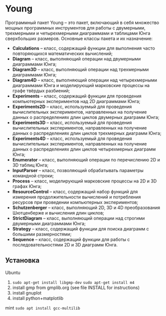 # Young
Программный пакет Young – это пакет, включающий в себя множество мощных программных инструментов для работы с двумерными, трехмерными и четырехмерными диаграммами и таблицами Юнга сверхбольших размеров.
Основные классы пакета и их назначение:
- **Calculations** – класс,  содержащий  функции  для  выполнения  часто повторяющихся математических вычислений;
- **Diagram** – класс, выполняющий операции над двумерными диаграммами Юнга;
- **Diagram3D** – класс, выполняющий операции над трехмерными диаграммами Юнга;
- **Diagram4D** – класс, выполняющий операции над четырехмерными диаграммами Юнга
и моделирующий марковские процессы на графе твёрдых разбиений;
- **Experiments** – класс, содержащий функции для проведения компьютерных экспериментов над 2D диаграммами Юнга;
- **Experiments2D** – класс, используемый для проведения вычислительных экспериментов, направленных на получение данных о распределениях длин циклов двумерных диаграмм Юнга;
- **Experiments3D** – класс, используемый для проведения вычислительных экспериментов, направленных на получение данных о распределениях длин циклов трехмерных диаграмм Юнга;
- **Experiments4D** – класс, используемый для проведения вычислительных экспериментов, направленных на получение данных о распределениях длин циклов четырехмерных диаграмм Юнга;
- **Enumerator** – класс, выполняющий операции по перечислению 2D и 3D таблиц Юнга;
- **InputParser** – класс, позволяющий обрабатывать параметры командной строки;
- **Process** – класс, моделирующий марковские процессы на 2D и 3D графах Юнга;
- **ResourceControl** – класс, содержащий набор функций для измерения продолжительности  вычислений  и  потребления  ресурсов  при  проведении компьютерных экспериментов;
- **Schutzenberger** – класс, выполняющий 2D, 3D и 4D преобразования Шютценберже и вычисления длин циклов;
- **StrictDiagram** – класс, выполняющий операции над строгими двумерными
диаграммами Юнга;
- **Strategy** – класс, содержащий функции для поиска диаграмм с большими размерностями;
- **Sequence** – класс, содержащий функции для работы с последовательностями 2D и 3D диаграмм Юнга.

## Установка
Ubuntu
1) ```sudo apt-get install libgmp-dev```
```sudo apt-get install m4```
2) install gmp from gmplib.org (see file INSTALL for instructions)
3) install gnuplot
4) install python+matplotlib

mint
```sudo apt install gcc-multilib```